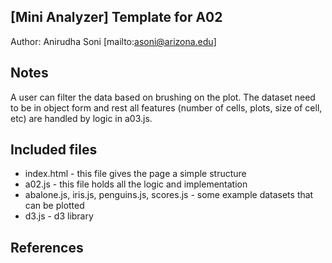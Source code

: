 [Mini Analyzer]
Template for A02
------------

Author: Anirudha Soni [mailto:asoni@arizona.edu]


## Notes
A user can filter the data based on brushing on the plot. The dataset need to be in object form and rest all features (number of cells, plots, size of cell, etc) are handled by logic in a03.js.


## Included files

* index.html - this file gives the page a simple structure
* a02.js - this file holds all the logic and implementation
* abalone.js, iris.js, penguins.js, scores.js - some example datasets that can be plotted
* d3.js - d3 library


## References


